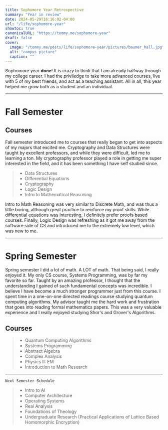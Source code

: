 ```yaml
---
title: Sophomore Year Retrospective
summary: "Year in review"
date: 2024-05-29T16:16:02-04:00
url: "/life/sophomore-year"
showtoc: true
canonicalURL: "https://tommy.me/sophomore-year"
draft: false
cover:
  image: "/tommy.me/posts/life/sophomore-year/pictures/baumer_hall.jpg"
  alt: "campus picture"
  caption: ""
---
```


Sophomore year **done**! It is crazy to think that I am already halfway through my college career.
I had the priviledge to take more advanced courses, live with 5 of my best friends, and act as a teaching assistant.
All in all, this year helped me grow both as a student and an individual.

---

# Fall Semester

## Courses

Fall semester introduced me to courses that really began to get into aspects of my majors that excited me. Cryptography and Data Structures were taught by excellent professors, and while they were difficult, led me to learning a ton. My cryptography professor played a role in getting me super interested in the field, and it has been something I have self studied since.

> - Data Structures
> - Differential Equations
> - Cryptography
> - Logic Design
> - Intro to Mathematical Reasoning

Intro to Math Reasoning was very similar to Discrete Math, and was thus a little boring, although great practice to reinforce my proof skills. While differential equations was interesting, I definitely prefer proofs based courses. Finally, Logic Design was refreshing as it got me away from the software side of CS and introduced me to the extremely low level, which was new to me. 

---

# Spring Semester

Spring semester I did a lot of math. A LOT of math. That being said, I really enjoyed it. My only CS course, Systems Programming, was by far my favorite so far. Taught by an amazing professor, I thought that the understanding I gained of such fundamental concepts was incredible. I believe I have become a much stronger programmer just from this course. I spent time in a one-on-one directed readings course studying quantum computing algorithms. My advisor taught me the hard work and frustration that goes into reading formal mathematics papers. This was a very valuable experience and I really enjoyed studying Shor's and Grover's Algorithms. 

## Courses

> - Quantum Computing Algorithms
> - Systems Programming
> - Abstract Algebra
> - Complex Analysis
> - Physics II: EM
> - Introduction to Math Research

---

`Next Semester Schedule`

> - Intro to AI
> - Computer Architecture
> - Operating Systems
> - Real Analysis
> - Foundations of Theology
> - Undergraduate Research (Practical Applications of Lattice Based Homomorphic Encryption)
